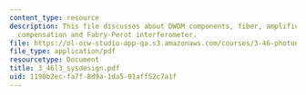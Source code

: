 ```yaml
---
content_type: resource
description: This file discusses about DWDM components, fiber, amplifier (EDFA), dispersion
  compensation and Fabry-Perot interferometer.
file: https://ol-ocw-studio-app-qa.s3.amazonaws.com/courses/3-46-photonic-materials-and-devices-spring-2006/1190b2ecfa7f8d9a1da501aff52c7a1f_3_46l3_sysdesign.pdf
file_type: application/pdf
resourcetype: Document
title: 3_46l3_sysdesign.pdf
uid: 1190b2ec-fa7f-8d9a-1da5-01aff52c7a1f
---
```


